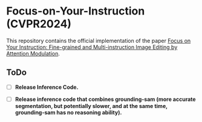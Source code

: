 # Focus-on-Your-Instruction (CVPR2024)
This repository contains the official implementation of the paper [Focus on Your Instruction: Fine-grained and Multi-instruction Image Editing by Attention Modulation](https://arxiv.org/abs/2312.10113).



## ToDo
- [ ] **Release Inference Code.**
- [ ] **Release inference code that combines grounding-sam (more accurate segmentation, but potentially slower, and at the same time, grounding-sam has no reasoning ability).** 

